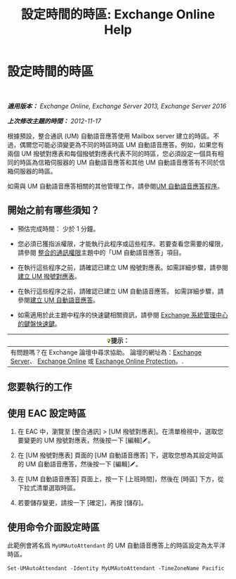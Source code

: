 ﻿---
title: '設定時間的時區: Exchange Online Help'
TOCTitle: 設定時間的時區
ms:assetid: 30d769e1-3657-4622-bc9a-643c63cf46d9
ms:mtpsurl: https://technet.microsoft.com/zh-tw/library/Aa997162(v=EXCHG.150)
ms:contentKeyID: 50553960
ms.date: 05/23/2018
mtps_version: v=EXCHG.150
ms.translationtype: MT
---

# 設定時間的時區

 

_**適用版本：** Exchange Online, Exchange Server 2013, Exchange Server 2016_

_**上次修改主題的時間：** 2012-11-17_

根據預設，整合通訊 (UM) 自動語音應答使用 Mailbox server 建立的時區。不過，偶爾您可能必須變更為不同的時區時區 UM 自動語音應答。例如，如果您有兩個 UM 撥號對應表和每個撥號對應表代表不同的時區，您必須設定一個具有相同的時區為信箱伺服器的 UM 自動語音應答和其他 UM 自動語音應答有不同於信箱伺服器的時區。

如需與 UM 自動語音應答相關的其他管理工作，請參閱[UM 自動語音應答程序](um-auto-attendant-procedures-exchange-2013-help.md)。

## 開始之前有哪些須知？

  - 預估完成時間： 少於 1 分鐘。

  - 您必須已獲指派權限，才能執行此程序或這些程序。若要查看您需要的權限，請參閱 [整合的通訊權限](unified-messaging-permissions-exchange-2013-help.md)主題中的「UM 自動語音應答」項目。

  - 在執行這些程序之前，請確認已建立 UM 撥號對應表。如需詳細步驟，請參閱[建立 UM 撥號對應表](create-a-um-dial-plan-exchange-2013-help.md)。

  - 在執行這些程序之前，請確認已建立 UM 自動語音應答。 如需詳細步驟，請參閱[建立 UM 自動語音應答](create-a-um-auto-attendant-exchange-2013-help.md)。

  - 如需適用於此主題中程序的快速鍵相關資訊，請參閱 [Exchange 系統管理中心的鍵盤快速鍵](keyboard-shortcuts-in-the-exchange-admin-center-exchange-online-protection-help.md)。

<table>
<thead>
<tr class="header">
<th><img src="images/Bb124558.tip(EXCHG.150).gif" title="提示" alt="提示" />提示：</th>
</tr>
</thead>
<tbody>
<tr class="odd">
<td>有問題嗎？在 Exchange 論壇中尋求協助。 論壇的網址為：<a href="https://go.microsoft.com/fwlink/p/?linkid=60612">Exchange Server</a>、 <a href="https://go.microsoft.com/fwlink/p/?linkid=267542">Exchange Online</a> 或 <a href="https://go.microsoft.com/fwlink/p/?linkid=285351">Exchange Online Protection</a>。.</td>
</tr>
</tbody>
</table>


## 您要執行的工作

## 使用 EAC 設定時區

1.  在 EAC 中，瀏覽至 \[整合通訊\] \> \[UM 撥號對應表\]。在清單檢視中，選取您要變更的 UM 撥號對應表，然後按一下 \[編輯\]![編輯圖示](images/JJ218640.6f53ccb2-1f13-4c02-bea0-30690e6ea71d(EXCHG.150).gif "編輯圖示")。

2.  在 \[UM 撥號對應表\] 頁面的 \[UM 自動語音應答\] 下，選取您想為其設定時區的 UM 自動語音應答，然後按一下 \[編輯\]![編輯圖示](images/JJ218640.6f53ccb2-1f13-4c02-bea0-30690e6ea71d(EXCHG.150).gif "編輯圖示")。

3.  在 \[UM 自動語音應答\] 頁面上，按一下 \[上班時間\]，然後在 \[時區\] 下方，從下拉式清單選取時區。

4.  若要儲存變更，請按一下 \[確定\]，再按 \[儲存\]。

## 使用命令介面設定時區

此範例會將名爲 `MyUMAutoAttendant` 的 UM 自動語音應答上的時區設定為太平洋時區。

    Set-UMAutoAttendant -Identity MyUMAutoAttendant -TimeZoneName Pacific

